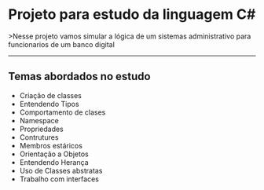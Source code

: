 <h1>Projeto para estudo da linguagem C#</h1>
>Nesse projeto vamos simular a lógica de um sistemas administrativo para funcionarios de um banco digital

----

**<h2>Temas abordados no estudo</h2>**

 * Criação de classes
 * Entendendo Tipos
 * Comportamento de clases
 * Namespace
 * Propriedades 
 * Contrutures
 * Membros estáricos
 * Orientação a Objetos
 * Entendendo Herança
 * Uso de Classes abstratas 
 * Trabalho com interfaces